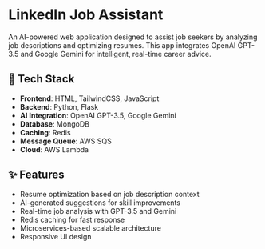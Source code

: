 # LinkedIn Job Assistant

An AI-powered web application designed to assist job seekers by analyzing job descriptions and optimizing resumes. This app integrates OpenAI GPT-3.5 and Google Gemini for intelligent, real-time career advice.

## 🔧 Tech Stack

- **Frontend**: HTML, TailwindCSS, JavaScript  
- **Backend**: Python, Flask  
- **AI Integration**: OpenAI GPT-3.5, Google Gemini  
- **Database**: MongoDB  
- **Caching**: Redis  
- **Message Queue**: AWS SQS  
- **Cloud**: AWS Lambda  

## ✨ Features

- Resume optimization based on job description context  
- AI-generated suggestions for skill improvements  
- Real-time job analysis with GPT-3.5 and Gemini  
- Redis caching for fast response  
- Microservices-based scalable architecture  
- Responsive UI design
